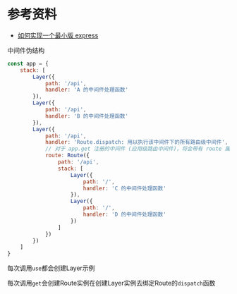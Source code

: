 # 参考资料

- [如何实现一个最小版 express](https://github.com/shfshanyue/mini-code/tree/master/code/express)

中间件伪结构

```javascript
const app = {
    stack: [
        Layer({
            path: '/api',
            handler: 'A 的中间件处理函数'
        }),
        Layer({
            path: '/api',
            handler: 'B 的中间件处理函数'
        }),
        Layer({
            path: '/api',
            handler: 'Route.dispatch: 用以执行该中间件下的所有路由级中间件',
            // 对于 app.get 注册的中间件 (应用级路由中间件)，将会带有 route 属性，用以存储该中间件的所有路由级别中间件
            route: Route({
                path: '/api',
                stack: [
                    Layer({
                        path: '/',
                        handler: 'C 的中间件处理函数'
                    }),
                    Layer({
                        path: '/',
                        handler: 'D 的中间件处理函数'
                    })
                ]
            })
        })
    ]
}
 ```

每次调用`use`都会创建Layer示例

每次调用`get`会创建Route实例在创建Layer实例去绑定Route的`dispatch`函数
